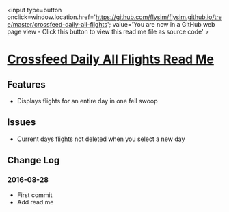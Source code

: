<span style=display:none; >[You are now in a GitHub source code view - click this link to view Read Me file as a web page]
( https://flysim.github.io/crossfeed-daily-all-flights/#readme.md "View file as a web page." ) </span>
<input type=button onclick=window.location.href='https://github.com/flysim/flysim.github.io/tree/master/crossfeed-daily-all-flights'; 
value='You are now in a GitHub web page view - Click this button to view this read me file as source code' >


[Crossfeed Daily All Flights Read Me]( https://flysim.github.io/crossfeed-daily-all-flights/#readme.md )
===

## Features

* Displays flights for an entire day in one fell swoop


## Issues

* Current days flights not deleted when you select a new day


## Change Log

### 2016-08-28

* First commit
* Add read me